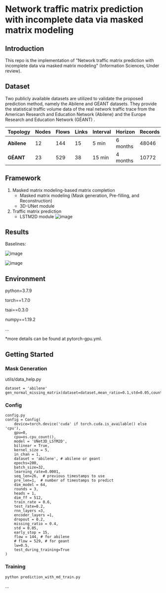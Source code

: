 
# Network traffic matrix prediction with incomplete data via masked matrix modeling

## Introduction
This repo is the implementation of "Network traffic matrix prediction with incomplete data via masked matrix modeling" (Information Sciences, Under review).  


## Dataset
Two publicly available datasets are utilized to validate the proposed prediction method, namely the Abilene and GÉANT datasets. They provide the statistical traffic volume data of the real network traffic trace from the American Research and Education Network (Abilene)  and the Europe Research and Education Network (GÉANT) .

| **Topology** | **Nodes** | **Flows** | **Links** | **Interval** | **Horizon** | **Records** |
| ------------ | --------- | --------- | --------- | ------------ | ----------- | ----------- |
| **Abilene**  | 12        | 144       | 15        | 5 min        | 6 months    | 48046       |
| **GÉANT**    | 23        | 529       | 38        | 15 min       | 4 months    | 10772       |

## Framework

1. Masked matrix modeling-based matrix completion
   - Masked matrix modeling (Mask generation, Pre-filling, and Reconstruction)
   - 3D-UNet module
3. Traffic matrix prediction
   - LSTM2D module
![image](https://github.com/FreeeBird/Network-traffic-matrix-prediction-with-incomplete-data-via-masked-matrix-modeling/assets/22734806/e98d2159-484c-4030-92e2-c3ef58932261)


## Results

Baselines:

![image](https://github.com/FreeeBird/Network-traffic-matrix-prediction-with-incomplete-data-via-masked-matrix-modeling/assets/22734806/034dc991-59e3-4fe0-9041-2abb2cdafe49)

![image](https://github.com/FreeeBird/Network-traffic-matrix-prediction-with-incomplete-data-via-masked-matrix-modeling/assets/22734806/f91e2ffe-50d8-4086-8a70-379a42ed1a59)


## Environment

python=3.7.9

torch==1.7.0

tsai==0.3.0

numpy==1.19.2

...

*more details can be found at pytorch-gpu.yml.

## Getting Started

### Mask Generation
utils/data_help.py
```
dataset = 'abilene'
gen_normal_missing_matrix(dataset=dataset,mean_ratio=0.1,std=0.05,counts=3)
```

### Config

```
config.py
config = Config(
    device=torch.device('cuda' if torch.cuda.is_available() else 'cpu'),
    gpu=0,
    cpu=os.cpu_count(),
    model = 'UNet3D_LSTM2D',
    bilinear = True,
    kernel_size = 5,
    in_chan = 1,
    dataset = 'abilene', # abilene or geant
    epochs=200,
    batch_size=32,
    learning_rate=0.0001,
    seq_len=26,  # previous timestamps to use
    pre_len=1,  # number of timestamps to predict
    dim_model = 64,
    rounds = 3,
    heads = 1,
    dim_ff = 512,
    train_rate = 0.6,
    test_rate=0.2,
    rnn_layers =3,
    encoder_layers =1,
    dropout = 0.2,
    missing_ratio = 0.4,
    std = 0.05,
    early_stop = 15,
    flow = 144, # for abilene
    # flow = 529, # for geant
    lw=0.5,
    test_during_training=True
)
```

### Training

```python
python prediction_with_md_train.py
```

...


